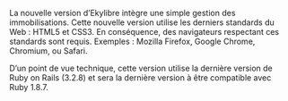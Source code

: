 La nouvelle version d’Ekylibre intègre une simple gestion des immobilisations. Cette nouvelle version utilise les derniers standards du Web : HTML5 et CSS3. En conséquence, des navigateurs respectant ces standards sont requis. Exemples : Mozilla Firefox, Google Chrome, Chromium, ou Safari.

D’un point de vue technique, cette version utilise la dernière version de Ruby on Rails (3.2.8) et sera la dernière version à être compatible avec Ruby 1.8.7.
